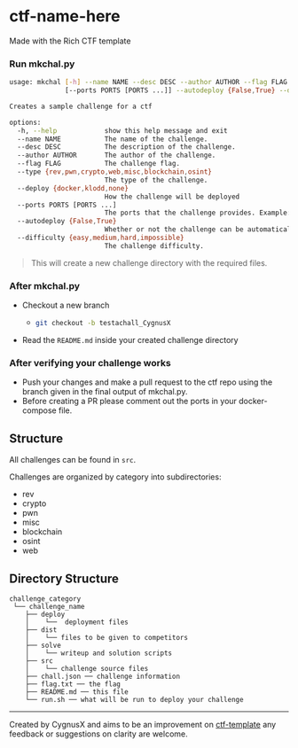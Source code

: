 # ctf-name-here
Made with the Rich CTF template

### Run mkchal.py

```bash
usage: mkchal [-h] --name NAME --desc DESC --author AUTHOR --flag FLAG --type {rev,pwn,crypto,web,misc,blockchain,osint} --deploy {docker,klodd,none}
              [--ports PORTS [PORTS ...]] --autodeploy {False,True} --difficulty {easy,medium,hard,impossible}

Creates a sample challenge for a ctf

options:
  -h, --help            show this help message and exit
  --name NAME           The name of the challenge.
  --desc DESC           The description of the challenge.
  --author AUTHOR       The author of the challenge.
  --flag FLAG           The challenge flag.
  --type {rev,pwn,crypto,web,misc,blockchain,osint}
                        The type of the challenge.
  --deploy {docker,klodd,none}
                        How the challenge will be deployed
  --ports PORTS [PORTS ...]
                        The ports that the challenge provides. Example: 1337 1338
  --autodeploy {False,True}
                        Whether or not the challenge can be automatically deployed.
  --difficulty {easy,medium,hard,impossible}
                        The challenge difficulty.
```

> This will create a new challenge directory with the required files.

### After mkchal.py

- Checkout a new branch 
  - ```bash
    git checkout -b testachall_CygnusX
    ```
- Read the `README.md` inside your created challenge directory

### After verifying your challenge works
 - Push your changes and make a pull request to the ctf repo using the branch given in
 the final output of mkchal.py.
 - Before creating a PR please comment out the ports in your docker-compose file.

## Structure

All challenges can be found in `src`.

Challenges are organized by category into subdirectories:
 - rev
 - crypto
 - pwn
 - misc
 - blockchain
 - osint
 - web

## Directory Structure
```      
challenge_category   
 └── challenge_name         
    ├── deploy             
    │    └──  deployment files              
    ├── dist         
    │    └── files to be given to competitors         
    ├── solve         
    │    └── writeup and solution scripts         
    ├── src         
    │    └── challenge source files         
    ├── chall.json ── challenge information         
    ├── flag.txt ── the flag         
    ├── README.md ── this file         
    └── run.sh ── what will be run to deploy your challenge
```

---

Created by CygnusX and aims to be an improvement on [ctf-template](https://github.com/b01lers/ctf-template) any feedback or suggestions on clarity are welcome.